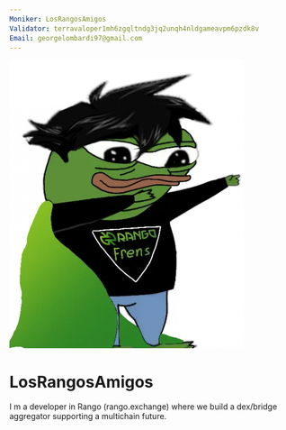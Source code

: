 ```yaml
---
Moniker: LosRangosAmigos
Validator: terravaloper1mh6zgqltndg3jq2unqh4nldgameavpm6pzdk8v
Email: georgelombardi97@gmail.com
---
```


 ![logo](fren.png)

# LosRangosAmigos
I m a developer in Rango (rango.exchange) where we build a dex/bridge aggregator supporting a multichain future. 

